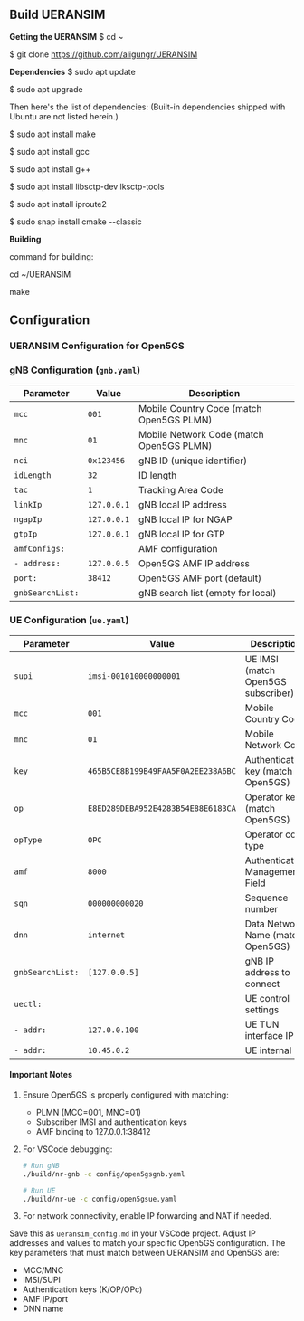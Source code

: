 ## Build UERANSIM

**Getting the UERANSIM**
   $ cd ~
   
   $ git clone https://github.com/aligungr/UERANSIM

**Dependencies**
   $ sudo apt update
   
   $ sudo apt upgrade

   Then here's the list of dependencies: (Built-in dependencies shipped with Ubuntu are not listed herein.)

   $ sudo apt install make
   
   $ sudo apt install gcc
   
   $ sudo apt install g++
   
   $ sudo apt install libsctp-dev lksctp-tools
   
   $ sudo apt install iproute2
   
   $ sudo snap install cmake --classic



**Building**

command for building:

cd ~/UERANSIM

make

## Configuration

### UERANSIM Configuration for Open5GS

### gNB Configuration (`gnb.yaml`)

| Parameter               | Value                     | Description                                  |
|-------------------------|---------------------------|----------------------------------------------|
| `mcc`                   | `001`                     | Mobile Country Code (match Open5GS PLMN)     |
| `mnc`                   | `01`                      | Mobile Network Code (match Open5GS PLMN)     |
| `nci`                   | `0x123456`                | gNB ID (unique identifier)                  |
| `idLength`             | `32`                      | ID length                                   |
| `tac`                   | `1`                       | Tracking Area Code                          |
| `linkIp`                | `127.0.0.1`               | gNB local IP address                       |
| `ngapIp`                | `127.0.0.1`               | gNB local IP for NGAP                       |
| `gtpIp`                 | `127.0.0.1`               | gNB local IP for GTP                        |
| `amfConfigs:`          |                           | AMF configuration                           |
| `- address:`           | `127.0.0.5`               | Open5GS AMF IP address                      |
| `port:`                | `38412`                   | Open5GS AMF port (default)                  |
| `gnbSearchList:`       |                           | gNB search list (empty for local)           |

### UE Configuration (`ue.yaml`)

| Parameter               | Value                     | Description                                  |
|-------------------------|---------------------------|----------------------------------------------|
| `supi`                  | `imsi-001010000000001`    | UE IMSI (match Open5GS subscriber)          |
| `mcc`                   | `001`                     | Mobile Country Code                         |
| `mnc`                   | `01`                      | Mobile Network Code                         |
| `key`                   | `465B5CE8B199B49FAA5F0A2EE238A6BC` | Authentication key (match Open5GS) |
| `op`                    | `E8ED289DEBA952E4283B54E88E6183CA` | Operator key (match Open5GS)       |
| `opType`                | `OPC`                     | Operator code type                          |
| `amf`                   | `8000`                    | Authentication Management Field             |
| `sqn`                   | `000000000020`            | Sequence number                             |
| `dnn`                   | `internet`                | Data Network Name (match Open5GS)           |
| `gnbSearchList:`       | `[127.0.0.5]`             | gNB IP address to connect                   |
| `uectl:`               |                           | UE control settings                         |
| `- addr:`              | `127.0.0.100`             | UE TUN interface IP                         |
| `- addr:`              | `10.45.0.2`               | UE internal IP                              |

#### Important Notes

1. Ensure Open5GS is properly configured with matching:
   - PLMN (MCC=001, MNC=01)
   - Subscriber IMSI and authentication keys
   - AMF binding to 127.0.0.1:38412

2. For VSCode debugging:
   ```bash
   # Run gNB
   ./build/nr-gnb -c config/open5gsgnb.yaml

   # Run UE
   ./build/nr-ue -c config/open5gsue.yaml
   ```

3. For network connectivity, enable IP forwarding and NAT if needed.

Save this as `ueransim_config.md` in your VSCode project. Adjust IP addresses and values to match your specific Open5GS configuration. The key parameters that must match between UERANSIM and Open5GS are:
- MCC/MNC
- IMSI/SUPI
- Authentication keys (K/OP/OPc)
- AMF IP/port
- DNN name
